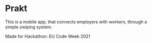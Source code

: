 # Prakt

This is a mobile app, that connects employers with workers, through a simple swiping system.

Made for Hackathon: EU Code Week 2021
